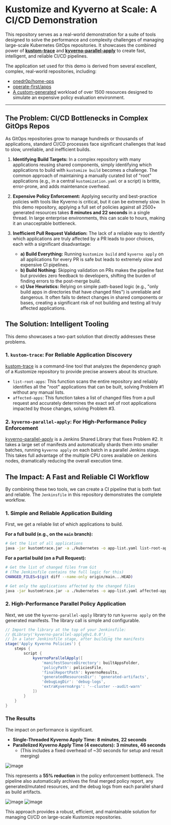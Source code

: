 # Kustomize and Kyverno at Scale: A CI/CD Demonstration

This repository serves as a real-world demonstration for a suite of tools designed to solve the performance and complexity challenges of managing large-scale Kubernetes GitOps repositories. It showcases the combined power of [**kustom-trace**](https://github.com/zucca-devops-tooling/kustom-trace) and [**kyverno-parallel-apply**](https://github.com/zucca-devops-tooling/kyverno-parallel-apply) to create fast, intelligent, and reliable CI/CD pipelines.

The application set used for this demo is derived from several excellent, complex, real-world repositories, including:

* [onedr0p/home-ops](https://github.com/onedr0p/home-ops)
* [operate-first/apps](https://github.com/operate-first/apps)
* [A custom-generated](https://github.com/zucca-devops-tooling/kustomize-at-scale-demo/blob/main/generate-expensive-apps.sh) workload of over 1500 resources designed to simulate an expensive policy evaluation environment.

---

## The Problem: CI/CD Bottlenecks in Complex GitOps Repos

As GitOps repositories grow to manage hundreds or thousands of applications, standard CI/CD processes face significant challenges that lead to slow, unreliable, and inefficient builds.

1.  **Identifying Build Targets:** In a complex repository with many applications reusing shared components, simply identifying which applications to build with `kustomize build` becomes a challenge. The common approach of maintaining a manually curated list of "root" applications (e.g., in a central `kustomization.yaml` or a script) is brittle, error-prone, and adds maintenance overhead.

2.  **Expensive Policy Enforcement:** Applying security and best-practice policies with tools like Kyverno is critical, but it can be extremely slow. In this demo repository, applying a full set of policies against all 2500+ generated resources takes **8 minutes and 22 seconds** in a single thread. In large enterprise environments, this can scale to hours, making it an unacceptable bottleneck.

3.  **Inefficient Pull Request Validation:** The lack of a reliable way to identify which applications are truly affected by a PR leads to poor choices, each with a significant disadvantage:
    * **a) Build Everything:** Running `kustomize build` and `kyverno apply` on all applications for every PR is safe but leads to extremely slow and expensive CI pipelines.
    * **b) Build Nothing:** Skipping validation on PRs makes the pipeline fast but provides zero feedback to developers, shifting the burden of finding errors to the post-merge build.
    * **c) Use Heuristics:** Relying on simple path-based logic (e.g., "only build apps in directories that have changed files") is unreliable and dangerous. It often fails to detect changes in shared components or bases, creating a significant risk of not building and testing all truly affected applications.

## The Solution: Intelligent Tooling

This demo showcases a two-part solution that directly addresses these problems.

### 1. `kustom-trace`: For Reliable Application Discovery

[kustom-trace](https://github.com/zucca-devops-tooling/kustom-trace) is a command-line tool that analyzes the dependency graph of a Kustomize repository to provide precise answers about its structure.

* `list-root-apps`: This function scans the entire repository and reliably identifies all the "root" applications that can be built, solving Problem #1 without any manual lists.
* `affected-apps`: This function takes a list of changed files from a pull request and accurately determines the exact set of root applications impacted by those changes, solving Problem #3.

### 2. `kyverno-parallel-apply`: For High-Performance Policy Enforcement

[kyverno-parallel-apply](https://github.com/zucca-devops-tooling/kyverno-parallel-apply) is a Jenkins Shared Library that fixes Problem #2. It takes a large set of manifests and automatically shards them into smaller batches, running `kyverno apply` on each batch in a parallel Jenkins stage. This takes full advantage of the multiple CPU cores available on Jenkins nodes, dramatically reducing the overall execution time.

## The Impact: A Fast and Reliable CI Workflow

By combining these two tools, we can create a CI pipeline that is both fast and reliable. The `Jenkinsfile` in this repository demonstrates the complete workflow.

### 1. Simple and Reliable Application Building

First, we get a reliable list of which applications to build.

**For a full build (e.g., on the `main` branch):**

```bash
# Get the list of all applications
java -jar kustomtrace.jar -a ./kubernetes -o app-list.yaml list-root-apps
```

**For a partial build (on a Pull Request):**

```bash
# Get the list of changed files from Git
# (The Jenkinsfile contains the full logic for this)
CHANGED_FILES=$(git diff --name-only origin/main...HEAD)

# Get only the applications affected by the changed files
java -jar kustomtrace.jar -a ./kubernetes -o app-list.yaml affected-apps $CHANGED_FILES
```

### 2. High-Performance Parallel Policy Application

Next, we use the `kyverno-parallel-apply` library to run `kyverno apply` on the generated manifests. The library call is simple and configurable.

```groovy
// Import the library at the top of your Jenkinsfile:
// @Library('kyverno-parallel-apply@v1.0.0') _
// In a later Jenkinsfile stage, after building the manifests
stage('Apply Kyverno Policies') {
    steps {
        script {
            kyvernoParallelApply([
                'manifestSourceDirectory': builtAppsFolder,
                'policyPath': policiesFile,
                'finalReportPath': kyvernoResults,
                'generatedResourcesDir': 'generated-artifacts',
                'debugLogDir': 'debug-logs',
                'extraKyvernoArgs': '--cluster --audit-warn'
            ])
        }
    }
}
```

### The Results

The impact on performance is significant.

* **Single-Threaded Kyverno Apply Time:** **8 minutes, 22 seconds**
* **Parallelized Kyverno Apply Time (4 executors):** **3 minutes, 46 seconds**
    * (This includes a fixed overhead of ~30 seconds for setup and result merging)

![image](https://github.com/user-attachments/assets/89c6a640-decd-4091-9feb-204c51b74d9d)

This represents a **55% reduction** in the policy enforcement bottleneck. The pipeline also automatically archives the final merged policy report, any generated/mutated resources, and the debug logs from each parallel shard as build artifacts.

![image](https://github.com/user-attachments/assets/9c55fac8-2629-4452-be85-3d5dbe891d1a)
![image](https://github.com/user-attachments/assets/1d03cd51-f5b2-4fc9-bf8b-f6ff7ab46eba)


This approach provides a robust, efficient, and maintainable solution for managing CI/CD on large-scale Kustomize repositories.

